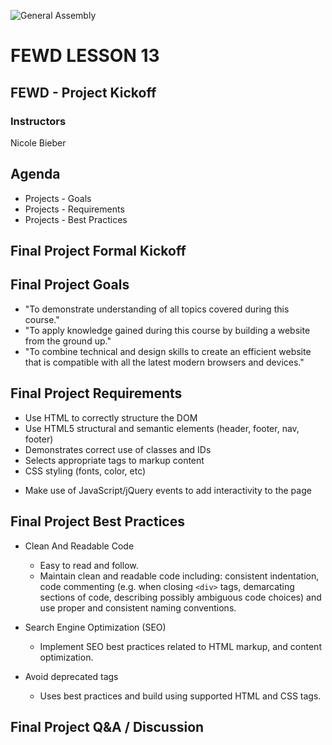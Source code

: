 ![General Assembly](../assets/images/ga.png)
# FEWD LESSON 13

## FEWD - Project Kickoff

### Instructors
Nicole Bieber



## Agenda
<aside class="notes"></aside>

* Projects - Goals
* Projects - Requirements
* Projects - Best Practices
<!--* Lab Session - The Memory Game-->
<!--* CSS Background Position-->
<!--* One-to-Ones (During Lab Session)-->



## Final Project Formal Kickoff



## Final Project Goals

* "To demonstrate understanding of all topics covered during this course."
* "To apply knowledge gained during this course by building a website from the ground up."
* "To combine technical and design skills to create an efficient website that is compatible with all the latest modern browsers and devices."



## Final Project Requirements
<aside class="notes"></aside>

* Use HTML to correctly structure the DOM
* Use HTML5 structural and semantic elements (header, footer, nav, footer)
* Demonstrates correct use of classes and IDs
* Selects appropriate tags to markup content
* CSS styling (fonts, color, etc)
<!--* Demonstrate use floats and the box model-->
* Make use of JavaScript/jQuery events to add interactivity to the page



## Final Project Best Practices

* Clean And Readable Code
  * Easy to read and follow. 
  * Maintain clean and readable code including: consistent indentation, code commenting (e.g. when closing ```<div>``` tags, demarcating sections of code, describing possibly ambiguous code choices) and use proper and consistent naming conventions.

* Search Engine Optimization (SEO)
  * Implement SEO best practices related to HTML markup, and content optimization.

* Avoid deprecated tags
  * Uses best practices and build using supported HTML and CSS tags.



<!--## CSS - background-position-->
<!--<aside class="notes"></aside>-->

<!--HTML-->

<!--```-->
<!--<div id="cards"></div>-->
<!--<div id="clubKing"></div>-->
<!--```-->

<!--CSS-->

<!--```-->
<!--#cards {-->
<!--  background-image: url('http://ga-students.github.io/FEWD_HK_5/lesson11/labs/matching/images/classic-playing-cards.png');-->
<!--  width: 950px;-->
<!--  height: 392px;-->
<!--}-->

<!--#clubKing {-->
<!--  background-image: url('http://ga-students.github.io/FEWD_HK_5/lesson11/labs/matching/images/classic-playing-cards.png');-->
<!--  width: 71px;-->
<!--  height: 96px;-->
<!--  background-position: -877px -1px;-->
<!--}-->
<!--```-->



<!--## Lab - The Memory Game-->



<!--## The Memory Game-->
<!--<aside class="notes"></aside>-->

<!--![GeneralAssemb.ly](../assets/images/icons/exercise_icon_md.png)-->

<!--How to start?-->

<!--1. Write pseudo code (20 mins)-->
<!--1. HTML and CSS (30 mins) first and JS last (60-90 mins)-->



## Final Project Q&A / Discussion
<aside class="notes"></aside>
